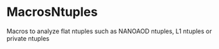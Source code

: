 # MacrosNtuples
Macros to analyze flat ntuples such as NANOAOD ntuples, L1 ntuples or private ntuples
